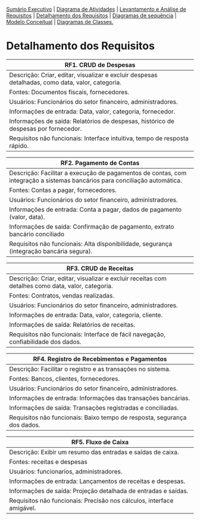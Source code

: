 [Sumário Executivo](README.SE.md) | [Diagrama de Atividades](README.DA.md) | [Levantamento e Análise de Requisitos](README.LAR.md) | [Detalhamento dos Requisitos](README.DR.md) | [Diagramas de sequência](README.DS.md) | [Modelo Conceitual](README.MC.md) | [Diagramas de Classes.](README.DC.md) 

# Detalhamento dos Requisitos


|RF1. CRUD de Despesas|
|-----------------------|
|Descrição: Criar, editar, visualizar e excluir despesas detalhadas, como data, valor, categoria.|
|Fontes: Documentos fiscais, fornecedores.|
|Usuários: Funcionários do setor financeiro, administradores.|
|Informações de entrada: Data, valor, categoria, fornecedor.|
|Informações de saída: Relatórios de despesas, histórico de despesas por fornecedor.|
|Requisitos não funcionais: Interface intuitiva, tempo de resposta rápido.|

|RF2. Pagamento de Contas|
|-----------------------|
|Descrição: Facilitar a execução de pagamentos de contas, com integração a sistemas bancários para conciliação automática.|
|Fontes: Contas a pagar, fornecedores.|
|Usuários: Funcionários do setor financeiro, administradores.|
|Informações de entrada: Conta a pagar, dados de pagamento (valor, data).|
|Informações de saída: Confirmação de pagamento, extrato bancário conciliado|
|Requisitos não funcionais: Alta disponibilidade, segurança (integração bancária segura).|

|RF3. CRUD de Receitas|
|-----------------------|
|Descrição: Criar, editar, visualizar e excluir receitas com detalhes como data, valor, categoria.|
|Fontes: Contratos, vendas realizadas.|
|Usuários: Funcionários do setor financeiro, administradores.|
|Informações de entrada: Data, valor, categoria, cliente.|
|Informações de saída: Relatórios de receitas.|
|Requisitos não funcionais: Interface de fácil navegação, confiabilidade dos dados.|

|RF4. Registro de Recebimentos e Pagamentos|
|-----------------------|
|Descrição:  Facilitar o registro e as transações no sistema.|
|Fontes: Bancos, clientes, fornecedores.|
|Usuários: Funcionários do setor financeiro, administradores.|
|Informações de entrada:  Informações das transações bancárias.|
|Informações de saída: Transações registradas e conciliadas.|
|Requisitos não funcionais: Baixo tempo de resposta, segurança dos dados.|

|RF5. Fluxo de Caixa|
|-----------------------|
|Descrição: Exibir um resumo das entradas e saídas de caixa.|
|Fontes: receitas e despesas|
|Usuários: funcionarios, administradores.|
|Informações de entrada: Lançamentos de receitas e despesas.|
|Informações de saída: Projeção detalhada de entradas e saídas.|
|Requisitos não funcionais: Precisão nos cálculos, interface amigável.|

